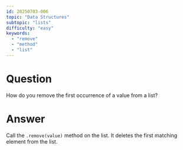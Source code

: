 ```yaml
---
id: 20250703-006
topic: "Data Structures"
subtopic: "lists"
difficulty: "easy"
keywords:
  - "remove"
  - "method"
  - "list"
---
```


# Question

How do you remove the first occurrence of a value from a list?

# Answer

Call the `.remove(value)` method on the list. It deletes the first matching element from the list.
